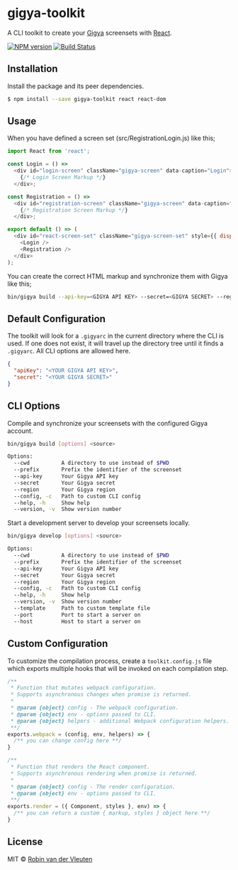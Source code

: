 # gigya-toolkit

A CLI toolkit to create your [Gigya](https://www.gigya.com) screensets with [React](https://reactjs.org/).

[![NPM version](https://img.shields.io/npm/v/gigya-toolkit.svg)](https://www.npmjs.com/package/gigya-toolkit)
[![Build Status](https://travis-ci.org/robinvdvleuten/gigya-toolkit.svg?branch=master)](https://travis-ci.org/robinvdvleuten/gigya-toolkit)

## Installation

Install the package and its peer dependencies.

```bash
$ npm install --save gigya-toolkit react react-dom
```

## Usage

When you have defined a screen set (src/RegistrationLogin.js) like this;

```js
import React from 'react';

const Login = () =>
  <div id="login-screen" className="gigya-screen" data-caption="Login">
    {/* Login Screen Markup */}
  </div>;

const Registration = () =>
  <div id="registration-screen" className="gigya-screen" data-caption="Register">
    {/* Registration Screen Markup */}
  </div>;

export default () => (
  <div id="react-screen-set" className="gigya-screen-set" style={{ display: 'none' }}>
    <Login />
    <Registration />
  </div>
);
```

You can create the correct HTML markup and synchronize them with Gigya like this;

```bash
bin/gigya build --api-key=<GIGYA API KEY> --secret=<GIGYA SECRET> --region=<GIGYA DATACENTER> src
```

## Default Configuration

The toolkit will look for a `.gigyarc` in the current directory where the CLI is used. If one does not exist, it will travel up the directory tree until it finds a `.gigyarc`. All CLI options are allowed here.

```json
{
  "apiKey": "<YOUR GIGYA API KEY>",
  "secret": "<YOUR GIGYA SECRET>"
}
```

## CLI Options

Compile and synchronize your screensets with the configured Gigya account.

```bash
bin/gigya build [options] <source>

Options:
  --cwd          A directory to use instead of $PWD
  --prefix       Prefix the identifier of the screenset
  --api-key      Your Gigya API key                                    [string]
  --secret       Your Gigya secret                                     [string]
  --region       Your Gigya region                                     [string]
  --config, -c   Path to custom CLI config                             [string]
  --help, -h     Show help                                             [boolean]
  --version, -v  Show version number                                   [boolean]
```

Start a development server to develop your screensets locally.

```bash
bin/gigya develop [options] <source>

Options:
  --cwd          A directory to use instead of $PWD
  --prefix       Prefix the identifier of the screenset
  --api-key      Your Gigya API key                                    [string]
  --secret       Your Gigya secret                                     [string]
  --region       Your Gigya region                                     [string]
  --config, -c   Path to custom CLI config                             [string]
  --help, -h     Show help                                             [boolean]
  --version, -v  Show version number                                   [boolean]
  --template     Path to custom template file                          [string]
  --port         Port to start a server on                             [default: 3000]
  --host         Host to start a server on                             [default: "localhost"]
```

## Custom Configuration

To customize the compilation process, create a `toolkit.config.js` file which exports multiple hooks that will be invoked on each compilation step.

```js
/**
 * Function that mutates webpack configuration.
 * Supports asynchronous changes when promise is returned.
 *
 * @param {object} config - The webpack configuration.
 * @param {object} env - options passed to CLI.
 * @param {object} helpers - additional Webpack configuration helpers.
 **/
exports.webpack = (config, env, helpers) => {
  /** you can change config here **/
}

/**
 * Function that renders the React component.
 * Supports asynchronous rendering when promise is returned.
 *
 * @param {object} config - The render configuration.
 * @param {object} env - options passed to CLI.
 **/
exports.render = ({ Component, styles }, env) => {
  /** you can return a custom { markup, styles } object here **/
}
```

## License

MIT © [Robin van der Vleuten](https://www.robinvdvleuten.nl)

